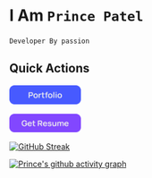 # I Am `Prince Patel`

`Developer By passion`

## Quick Actions

<a href="/static/resume.pdf"> <img width="128" src="https://github.com/princepatelcodes/princepatelcodes/blob/main/assets/portfolio.png?raw=true"> </a>

<a href=""> <img width="128" src="https://github.com/princepatelcodes/princepatelcodes/blob/main/assets/resume.png?raw=true"> </a> 


[![GitHub Streak](https://github-readme-streak-stats.herokuapp.com?user=princepatelcodes&theme=github-light&currStreakLabel=02DD00)](https://git.io/streak-stats)

[![Prince's github activity graph](https://activity-graph.herokuapp.com/graph?username=princepatelcodes)](https://github.com/ashutosh00710/github-readme-activity-graph)
